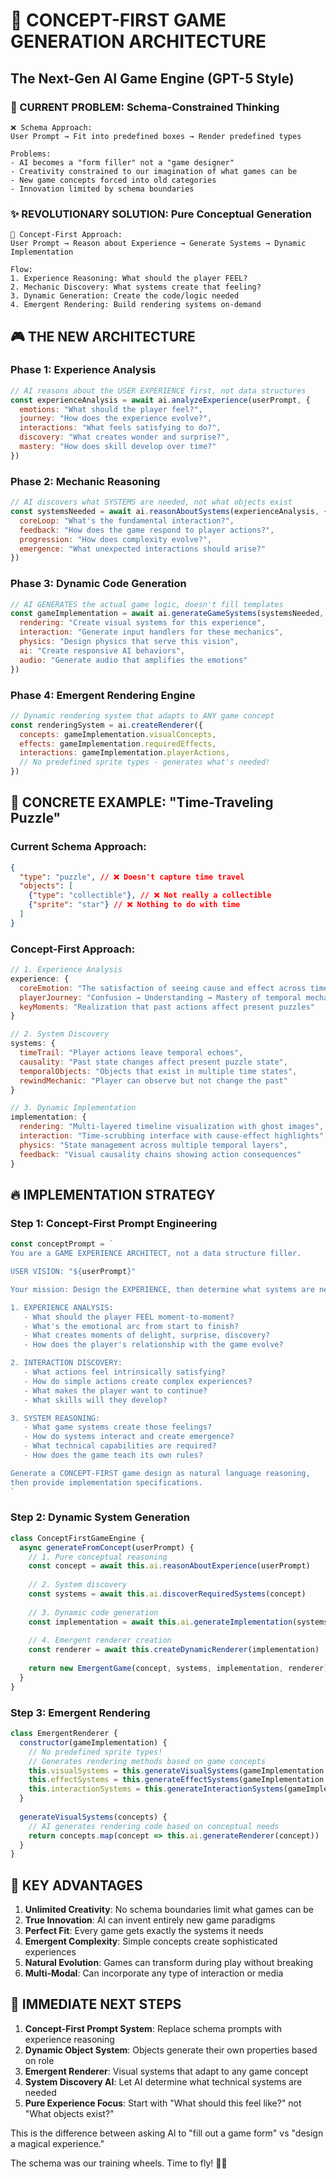 # 🚀 CONCEPT-FIRST GAME GENERATION ARCHITECTURE
## The Next-Gen AI Game Engine (GPT-5 Style)

### 🧠 CURRENT PROBLEM: Schema-Constrained Thinking
```
❌ Schema Approach:
User Prompt → Fit into predefined boxes → Render predefined types

Problems:
- AI becomes a "form filler" not a "game designer"
- Creativity constrained to our imagination of what games can be
- New game concepts forced into old categories
- Innovation limited by schema boundaries
```

### ✨ REVOLUTIONARY SOLUTION: Pure Conceptual Generation

```
🌟 Concept-First Approach:
User Prompt → Reason about Experience → Generate Systems → Dynamic Implementation

Flow:
1. Experience Reasoning: What should the player FEEL?
2. Mechanic Discovery: What systems create that feeling?
3. Dynamic Generation: Create the code/logic needed
4. Emergent Rendering: Build rendering systems on-demand
```

## 🎮 THE NEW ARCHITECTURE

### Phase 1: Experience Analysis
```javascript
// AI reasons about the USER EXPERIENCE first, not data structures
const experienceAnalysis = await ai.analyzeExperience(userPrompt, {
  emotions: "What should the player feel?",
  journey: "How does the experience evolve?", 
  interactions: "What feels satisfying to do?",
  discovery: "What creates wonder and surprise?",
  mastery: "How does skill develop over time?"
})
```

### Phase 2: Mechanic Reasoning  
```javascript  
// AI discovers what SYSTEMS are needed, not what objects exist
const systemsNeeded = await ai.reasonAboutSystems(experienceAnalysis, {
  coreLoop: "What's the fundamental interaction?",
  feedback: "How does the game respond to player actions?", 
  progression: "How does complexity evolve?",
  emergence: "What unexpected interactions should arise?"
})
```

### Phase 3: Dynamic Code Generation
```javascript
// AI GENERATES the actual game logic, doesn't fill templates
const gameImplementation = await ai.generateGameSystems(systemsNeeded, {
  rendering: "Create visual systems for this experience",
  interaction: "Generate input handlers for these mechanics", 
  physics: "Design physics that serve this vision",
  ai: "Create responsive AI behaviors",
  audio: "Generate audio that amplifies the emotions"
})
```

### Phase 4: Emergent Rendering Engine
```javascript
// Dynamic rendering system that adapts to ANY game concept
const renderingSystem = ai.createRenderer({
  concepts: gameImplementation.visualConcepts,
  effects: gameImplementation.requiredEffects,
  interactions: gameImplementation.playerActions,
  // No predefined sprite types - generates what's needed!
})
```

## 🌟 CONCRETE EXAMPLE: "Time-Traveling Puzzle"

### Current Schema Approach:
```json
{
  "type": "puzzle", // ❌ Doesn't capture time travel
  "objects": [
    {"type": "collectible"}, // ❌ Not really a collectible
    {"sprite": "star"} // ❌ Nothing to do with time
  ]
}
```

### Concept-First Approach:
```javascript
// 1. Experience Analysis
experience: {
  coreEmotion: "The satisfaction of seeing cause and effect across time",
  playerJourney: "Confusion → Understanding → Mastery of temporal mechanics", 
  keyMoments: "Realization that past actions affect present puzzles"
}

// 2. System Discovery  
systems: {
  timeTrail: "Player actions leave temporal echoes",
  causality: "Past state changes affect present puzzle state",
  temporalObjects: "Objects that exist in multiple time states",
  rewindMechanic: "Player can observe but not change the past"
}

// 3. Dynamic Implementation
implementation: {
  rendering: "Multi-layered timeline visualization with ghost images",
  interaction: "Time-scrubbing interface with cause-effect highlights", 
  physics: "State management across multiple temporal layers",
  feedback: "Visual causality chains showing action consequences"
}
```

## 🔥 IMPLEMENTATION STRATEGY

### Step 1: Concept-First Prompt Engineering
```javascript
const conceptPrompt = `
You are a GAME EXPERIENCE ARCHITECT, not a data structure filler.

USER VISION: "${userPrompt}"

Your mission: Design the EXPERIENCE, then determine what systems are needed.

1. EXPERIENCE ANALYSIS:
   - What should the player FEEL moment-to-moment?
   - What's the emotional arc from start to finish?
   - What creates moments of delight, surprise, discovery?
   - How does the player's relationship with the game evolve?

2. INTERACTION DISCOVERY:
   - What actions feel intrinsically satisfying?
   - How do simple actions create complex experiences?
   - What makes the player want to continue?
   - What skills will they develop?

3. SYSTEM REASONING:
   - What game systems create those feelings?
   - How do systems interact and create emergence? 
   - What technical capabilities are required?
   - How does the game teach its own rules?

Generate a CONCEPT-FIRST game design as natural language reasoning,
then provide implementation specifications.
`
```

### Step 2: Dynamic System Generation
```javascript
class ConceptFirstGameEngine {
  async generateFromConcept(userPrompt) {
    // 1. Pure conceptual reasoning
    const concept = await this.ai.reasonAboutExperience(userPrompt)
    
    // 2. System discovery
    const systems = await this.ai.discoverRequiredSystems(concept)
    
    // 3. Dynamic code generation
    const implementation = await this.ai.generateImplementation(systems)
    
    // 4. Emergent renderer creation
    const renderer = await this.createDynamicRenderer(implementation)
    
    return new EmergentGame(concept, systems, implementation, renderer)
  }
}
```

### Step 3: Emergent Rendering
```javascript
class EmergentRenderer {
  constructor(gameImplementation) {
    // No predefined sprite types!
    // Generates rendering methods based on game concepts
    this.visualSystems = this.generateVisualSystems(gameImplementation.concepts)
    this.effectSystems = this.generateEffectSystems(gameImplementation.effects)
    this.interactionSystems = this.generateInteractionSystems(gameImplementation.mechanics)
  }
  
  generateVisualSystems(concepts) {
    // AI generates rendering code based on conceptual needs
    return concepts.map(concept => this.ai.generateRenderer(concept))
  }
}
```

## 🎯 KEY ADVANTAGES

1. **Unlimited Creativity**: No schema boundaries limit what games can be
2. **True Innovation**: AI can invent entirely new game paradigms  
3. **Perfect Fit**: Every game gets exactly the systems it needs
4. **Emergent Complexity**: Simple concepts create sophisticated experiences
5. **Natural Evolution**: Games can transform during play without breaking
6. **Multi-Modal**: Can incorporate any type of interaction or media

## 🚀 IMMEDIATE NEXT STEPS

1. **Concept-First Prompt System**: Replace schema prompts with experience reasoning
2. **Dynamic Object System**: Objects generate their own properties based on role  
3. **Emergent Renderer**: Visual systems that adapt to any game concept
4. **System Discovery AI**: Let AI determine what technical systems are needed
5. **Pure Experience Focus**: Start with "What should this feel like?" not "What objects exist?"

This is the difference between asking AI to "fill out a game form" vs "design a magical experience."

The schema was our training wheels. Time to fly! 🚀✨